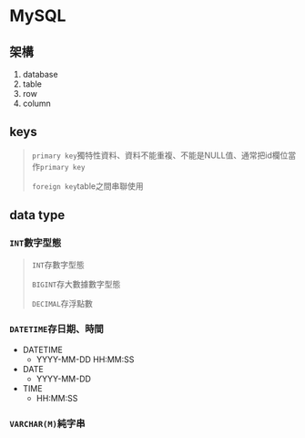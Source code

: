 # MySQL
## 架構
1. database
1. table
1. row
1. column
## keys
> `primary key`獨特性資料、資料不能重複、不能是NULL值、通常把id欄位當作`primary key`
>
> `foreign key`table之間串聯使用
## data type
### `INT`數字型態
> `INT`存數字型態
>
> `BIGINT`存大數據數字型態
>
> `DECIMAL`存浮點數
>
### `DATETIME`存日期、時間
* DATETIME
    * YYYY-MM-DD HH:MM:SS
* DATE
    * YYYY-MM-DD
* TIME
    * HH:MM:SS
### `VARCHAR(M)`純字串
